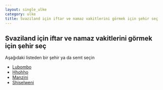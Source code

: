 ```yaml
---
layout: single_ulke
category: ulke
title: Svaziland için iftar ve namaz vakitlerini görmek için şehir seç
---
```



## Svaziland için iftar ve namaz vakitlerini görmek için şehir seç

Aşağıdaki listeden bir şehir ya da semt seçin


* [Lubombo](/iftar.html?sehir=Lubombo&ulke=Svaziland)
* [Hhohho](/iftar.html?sehir=Hhohho&ulke=Svaziland)
* [Manzini](/iftar.html?sehir=Manzini&ulke=Svaziland)
* [Shiselweni](/iftar.html?sehir=Shiselweni&ulke=Svaziland)
